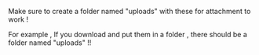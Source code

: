 Make sure to create a folder named "uploads" with these for attachment to work !

For example , If you download and put them in a folder , there should be a folder named "uploads" !!
